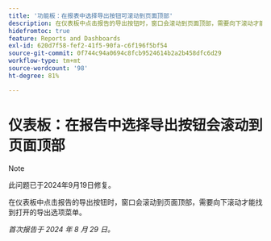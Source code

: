 ```yaml
---
title: '功能板：在报表中选择导出按钮可滚动到页面顶部'
description: 在仪表板中点击报告的导出按钮时，窗口会滚动到页面顶部，需要向下滚动才能找到打开的导出选项菜单。
hidefromtoc: true
feature: Reports and Dashboards
exl-id: 620d7f58-fef2-41f5-90fa-c6f196f5bf54
source-git-commit: 0f744c94a0694c8fcb9524614b2a2b458dfc6d29
workflow-type: tm+mt
source-wordcount: '98'
ht-degree: 81%

---
```


# 仪表板：在报告中选择导出按钮会滚动到页面顶部

>[!NOTE]
>
>此问题已于2024年9月19日修复。

在仪表板中点击报告的导出按钮时，窗口会滚动到页面顶部，需要向下滚动才能找到打开的导出选项菜单。

_首次报告于 2024 年 8 月 29 日。_
